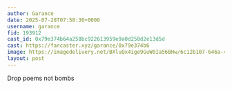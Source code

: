 ```yaml
---
author: Garance
date: 2025-07-28T07:58:30+0000
username: garance
fid: 193912
cast_id: 0x79e374b64a258bc922613959e9a0d258d2e13d5d
cast: https://farcaster.xyz/garance/0x79e374b6
image: https://imagedelivery.net/BXluQx4ige9GuW0Ia56BHw/6c12b107-646a-4b8c-c28c-23916aa93c00/original
layout: post
---
```

Drop poems not bombs  

<img src='https://imagedelivery.net/BXluQx4ige9GuW0Ia56BHw/6c12b107-646a-4b8c-c28c-23916aa93c00/original' alt='' referrerpolicy='no-referrer'/>
